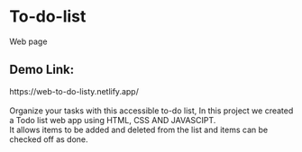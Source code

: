 # To-do-list
Web page

<h2>Demo Link:</h2>
https://web-to-do-listy.netlify.app/
</br>
</br>
Organize your tasks with this accessible to-do list, In this project we created a Todo list web app using HTML, CSS AND JAVASCIPT.</br>
It allows items to be added and deleted from the list and items can be checked off as done. 
